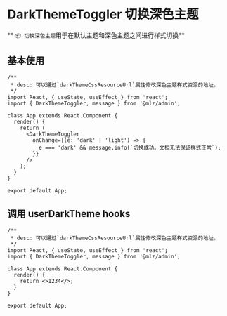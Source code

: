 # DarkThemeToggler 切换深色主题

** `📦 切换深色主题`用于在默认主题和深色主题之间进行样式切换**

## 基本使用

```tsx
/**
 * desc: 可以通过`darkThemeCssResourceUrl`属性修改深色主题样式资源的地址。
 */
import React, { useState, useEffect } from 'react';
import { DarkThemeToggler, message } from '@mlz/admin';

class App extends React.Component {
  render() {
    return (
      <DarkThemeToggler
        onChange={(e: 'dark' | 'light') => {
          e === 'dark' && message.info(`切换成功。文档无法保证样式正常`);
        }}
      />
    );
  }
}

export default App;
```

## 调用 userDarkTheme hooks

```tsx
/**
 * desc: 可以通过`darkThemeCssResourceUrl`属性修改深色主题样式资源的地址。
 */
import React, { useState, useEffect } from 'react';
import { DarkThemeToggler, message } from '@mlz/admin';

class App extends React.Component {
  render() {
    return <>1234</>;
  }
}

export default App;
```
